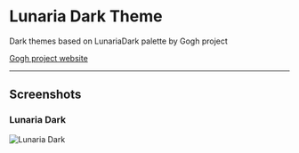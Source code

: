 # Lunaria Dark Theme

Dark themes based on LunariaDark palette by Gogh project

[Gogh project website](https://mayccoll.github.io/Gogh/)

---

## Screenshots
### Lunaria Dark
![Lunaria Dark](https://i.imgur.com/dj24BXd.png)
